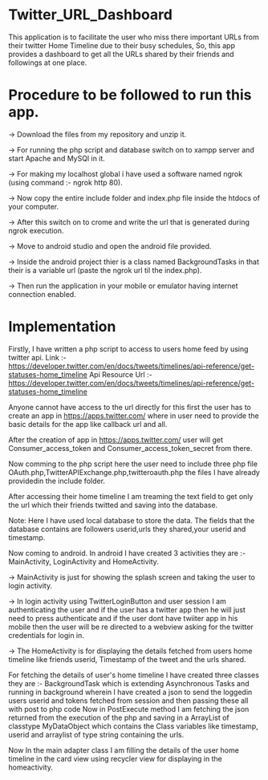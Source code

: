 # Twitter_URL_Dashboard

This application is to facilitate the user who miss 
there important URLs from their twitter Home Timeline due to their 
busy schedules,
So, this app provides a dashboard to get all the 
URLs shared by their friends and followings at one place.


# Procedure to be followed to run this app.

-> Download the files from my repository and unzip it.

-> For running the php script and database switch on to xampp server and start Apache and MySQl in it.

-> For making my localhost global i have used a software named ngrok (using command :-  ngrok http 80).

-> Now copy the entire include folder and index.php file inside the htdocs of your computer.

-> After this switch on to crome and write the url that is generated during ngrok execution.

-> Move to android studio and open the android file provided. 

-> Inside the android project thier is a class named BackgroundTasks in that their is a variable url (paste the ngrok url til the index.php).

-> Then run the application in your mobile or emulator having internet connection enabled.




# Implementation

Firstly, I have written a php script to access to users home feed by using 
twitter api.
Link :- https://developer.twitter.com/en/docs/tweets/timelines/api-reference/get-statuses-home_timeline
Api Resource Url :- https://developer.twitter.com/en/docs/tweets/timelines/api-reference/get-statuses-home_timeline

Anyone cannot have access to the url directly for this first the user has to create an app in https://apps.twitter.com/ where in
user need to provide the basic details for the app like callback url and all.

After the creation of app in https://apps.twitter.com/ user will get Consumer_access_token and Consumer_access_token_secret from there.

Now comming to the php script here the user need to include three php file OAuth.php,TwitterAPIExchange.php,twitteroauth.php the files 
I have already providedin the include folder.

After accessing their home timeline I am treaming the text field to get only the url which their friends twitted and saving into the database.

Note: Here I have used local database to store the data. The fields that the database contains are followers userid,urls they shared,your userid and timestamp.

Now coming to android. In android I have created 3 activities they are :- MainActivity, LoginActivity and HomeActivity.

-> MainActivity is just for showing the splash screen and taking the user to login activity. 

-> In login activity using TwitterLoginButton and user session I am authenticating the user and if the user has a twitter 
app then he will just need to press authenticate and if the user dont have twiiter app in his mobile then the user will be
re directed to a webview asking for the twitter credentials for login in.

-> The HomeActivity is for displaying the details fetched from users home timeline like friends userid, Timestamp of the tweet
and the urls shared.

For fetching the details of user's home timeline I have created three classes they are :- 
BackgroundTask which is extending Asynchronous Tasks and running in background wherein I have created a json to send the 
loggedin users userid and tokens fetched from session and then passing these all with post to php code 
Now in PostExecute method I am fetching the json returned from the execution of the php and saving in a ArrayList of classtype
MyDataObject which contains the Class variables like timestamp, userid and arraylist of type string containing the urls.

Now In the main adapter class I am filling the details of the user home timeline in the card view using recycler view for displaying in the homeactivity.




